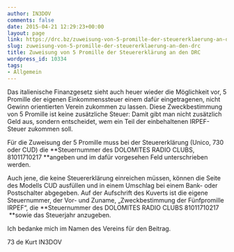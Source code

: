 ```yaml
---
author: IN3DOV
comments: false
date: 2015-04-21 12:29:23+00:00
layout: page
link: https://drc.bz/zuweisung-von-5-promille-der-steuererklaerung-an-den-drc/
slug: zuweisung-von-5-promille-der-steuererklaerung-an-den-drc
title: Zuweisung von 5 Promille der Steuererklärung an den DRC
wordpress_id: 10334
tags:
- Allgemein
---
```


Das italienische Finanzgesetz sieht auch heuer wieder die Möglichkeit vor, 5 Promille der eigenen Einkommenssteuer einem dafür eingetragenen, nicht Gewinn orientierten Verein zukommen zu lassen. Diese Zweckbestimmung von 5 Promille ist keine zusätzliche Steuer: Damit gibt man nicht zusätzlich Geld aus, sondern entscheidet, wem ein Teil der einbehaltenen IRPEF-Steuer zukommen soll.

Für die Zuweisung der 5 Promille muss bei der Steuererklärung (Unico, 730 oder CUD) die **Steuernummer des DOLOMITES RADIO CLUBS, 81011710217 **angeben und im dafür vorgesehen Feld unterschrieben werden.

Auch jene, die keine Steuererklärung einreichen müssen, können die Seite des Modells CUD ausfüllen und in einem Umschlag bei einem Bank- oder Postschalter abgegeben. Auf der Aufschrift des Kuverts ist die eigene Steuernummer, der Vor- und Zuname, „Zweckbestimmung der Fünfpromille IRPEF“, die **Steuernummer des DOLOMITES RADIO CLUBS 81011710217  **sowie das Steuerjahr anzugeben.

Ich bedanke mich im Namen des Vereins für den Beitrag.

73 de Kurt IN3DOV
